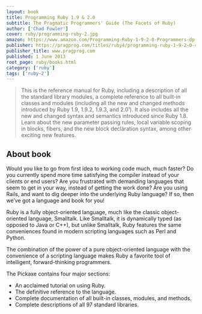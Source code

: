 ```yaml
---
layout: book
title: Programming Ruby 1.9 & 2.0
subtitle: The Pragmatic Programmers' Guide (The Facets of Ruby)
author: ['Chad Fowler']
cover: ruby/programming-ruby-2.jpg
amazon: https://www.amazon.com/Programming-Ruby-1-9-2-0-Programmers-dp-1937785491/dp/1937785491/
publisher: https://pragprog.com/titles/ruby4/programming-ruby-1-9-2-0-4th-edition/
publisher_title: www.pragprog.com 
published: 1 June 2013
root_page: ruby/books.html
category: ['ruby']
tags: ['ruby-2']
---
```


> This is the reference manual for Ruby, including a description of all the standard library modules, a complete reference to all built-in classes and modules (including all the new and changed methods introduced by Ruby 1.9, 1.9.2, 1.9.3, and 2.0¹). It also includes all the new and changed syntax and semantics introduced since Ruby 1.8. Learn about the new parameter passing rules, local variable scoping in blocks, fibers, and the new block declaration syntax, among other exciting new features.


## About book

Would you like to go from first idea to working code much, much faster? Do you currently spend more time satisfying the compiler instead of your clients or end users? Are you frustrated with demanding languages that seem to get in your way, instead of getting the work done? Are you using Rails, and want to dig deeper into the underlying Ruby language? If so, then we’ve got a language and book for you!

Ruby is a fully object-oriented language, much like the classic object-oriented language, Smalltalk. Like Smalltalk, it is dynamically typed (as opposed to Java or C++), but unlike Smalltalk, Ruby features the same conveniences found in modern scripting languages such as Perl and Python.

The combination of the power of a pure object-oriented language with the convenience of a scripting language makes Ruby a favorite tool of intelligent, forward-thinking programmers.

The Pickaxe contains four major sections:
- An acclaimed tutorial on using Ruby.
- The definitive reference to the language.
- Complete documentation of all built-in classes, modules, and methods.
- Complete descriptions of all 97 standard libraries.